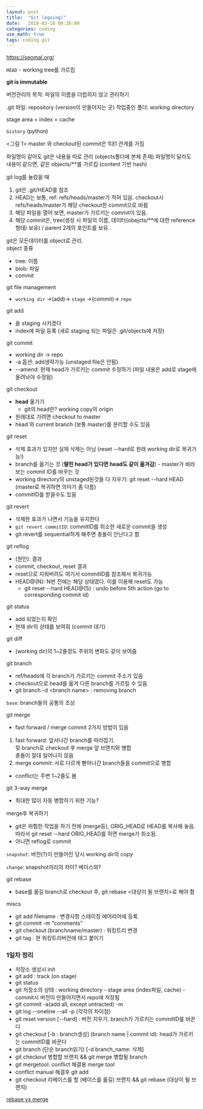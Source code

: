 ```yaml
---
layout: post
title:  "Git (egoing)"
date:   2018-03-18 09:26:00
categories: coding
use_math: true
tags: coding git
---
```



<a href="https://seomal.org/" target="_blank">https://seomal.org/</a>

`HEAD` - working tree를 가르킴

__git is immutable__

버전관리의 목적: 파일의 이름을 더럽히지 않고 관리하기

.git 파일: repository (version이 만들어지는 곳)
작업중인 폴더: working directory

stage area = index = cache

`Gistory` (python)

<그림 1>
master 와 checkout된 commit은 1대1 관계를 가짐

파일명이 같아도 git은 내용을 따로 관리 (objects폴더에 본체 존재)
파일명이 달라도 내용이 같으면, 같은 objects/\*\*를 가르킴 (content 기반 hash)

git log를 눌렀을 때
1. git은 .git/HEAD를 참조
2. HEAD는 보통, ref: refs/heads/master가 적혀 있음. checkout시 refs/heads/master가 해당 checkout한 commit으로 바뀜
3. 해당 파일을 열어 보면, master가 가르키는 commit이 있음.
4. 해당 commit은, tree(생성 시 파일의 이름, 데이터(obejcts/**에 대한 reference 형태) 보유) / parent 2개의 포인트를 보유. 

git은 모든데이터를 object로 관리.  
object 종류
* tree: 이름
* blob: 파일
* commit

git file management
- `working dir` ->(add)-> `stage` ->(commit)-> `repo`

git add <filename>
- <file>을 staging 시키겠다
- index에 파일 등록 (새로 staging 되는 파일은 .git/objects에 저장)
  
git commit
- working dir -> repo
- -a 옵션: add생략가능 (unstaged file은 안됨)
- --amend: 현재 head가 가르키는 commit 수정하기 (파일 내용은 add로 stage에 올려놔야 수정됨)

git checkout
- __head__ 옮기기
  - git의 head란?
    working copy의 origin
- 원래대로 가려면 checkout to master
- head 와 current branch (보통 master)를 분리할 수도 있음

git reset
- 삭제 효과가 있지만 실제 삭제는 아님 (reset --hard로 원래 working dir로 복귀가능!) 
-  branch를 옮기는 것 (__딸린 head가 있다면 head도 같이 옮겨감__) - master가 바라보는 commit ID를 바꾸는 것
- working directory의 unstaged된것들 다 지우기: git reset --hard HEAD (master로 복귀하면 의미가 좀 다름)
- commitID를 받을수도 있음

git revert
- 삭제한 효과가 나면서 기능을 유지한다
- `git revert commitID`: commitID를 취소한 새로운 commit을 생성
- git revert를 sequential하게 해주면 충돌이 안난다고 함

git reflog
- (원인): 결과
- commit, checkout, reset 결과
- reset으로 지워버려도 여기서 commitID를 참조해서 복귀가능
- HEAD@{N}: N번 전에는 해당 상태였다. 이를 이용해 reset도 가능
  - git reset --hard HEAD@{5} : undo before 5th action (go to corresponding commit id)

git status
- add 되었는지 확인
- 현재 dir의 상태를 보여줘 (commit 대기)

git diff
- (working dir)의 1~2줄정도 주위의 변화도 같이 보여줌

git branch
* ref/heads에 각 branch가 가르키는 commit 주소가 있음
* checkout으로 head를 옮겨 다른 branch를 가르킬 수 있음
* git branch -d \<branch name\> : removing branch

`base`: branch들의 공통의 조상

git merge
* fast forward / merge commit 2가지 방법이 있음
1. fast forward: 앞서나간 branch를 따라잡기.  
뒷 branch로 checkout 후 merge 앞 브랜치와 병합  
충돌이 절대 일어나지 않음
2. merge commit: 서로 다르게 뻗어나간 branch들을 commit으로 병합
  * conflict는 주변 1~2줄도 봄

git 3-way merge
* 최대한 많이 자동 병합하기 위한 기능?

merge후 복귀하기
* git은 위험한 작업을 하기 전에 (merge등), ORIG_HEAD로 HEAD를 복사해 놓음. 따라서 git reset --hard ORIG_HEAD를 하면 merge가 취소됨.
* 아니면 reflog로 commit

`snapshot`: 버전(?)이 만들어진 당시 working dir의 copy

`change`: snapshot끼리의 차이? 베이스와?

git rebase
* base를 옮길 branch로 checkout 후, git rebase <대상이 될 브랜치>로 해야 함

miscs
- git add filename : 변경사항 스테이징 에어리어에 등록
- git commit -m "comments"
- git checkout (branchname/master) : 워킹트리 변경
- git tag : 현 워킹트리버전에 태그 붙이기


### 1일차 정리
* 저장소 생성시 init 
* git add <filename> : track (on stage)
* git status 
* git 저장소의 상태 : working directory - stage area (index파일, cache) - commit시 버전이 만들어지면서 repo에 저장됨
* git commit -a(add all, except untracted) -m <message>   
* git log --oneline --all -p (각각의 차이점)
* git reset version [--hard] : 버전 지우기. branch가 가르키는 commitID를 바꾼다
* git checkout [-b : branch생성] (branch name | commit id): head가 가르키는 commitID를 바꾼다
* git branch (단순 branch읽기) [-d branch_name: 삭제] 
* git checkout 병합할 브랜치 && git merge 병합될 branch
* git mergetool: conflict 해결용 merge tool
* conflict manual 해결후 git add 
* git checkout 리베이스를 할 (베이스를 옮길) 브랜치 && git rebase (대상이 될 브랜치)
  
<a href="https://dogfeet.github.io/articles/2012/git-merge-rebase.html" target="_blank">rebase vs merge</a>
